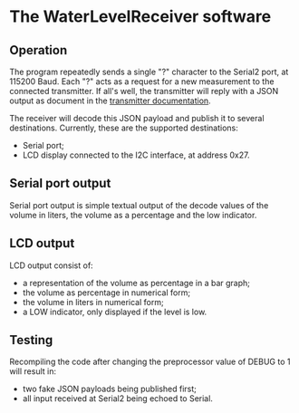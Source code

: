 # The WaterLevelReceiver software

## Operation

The program repeatedly sends a single "?" character to the Serial2 port, at 115200 Baud.
Each "?" acts as a request for a new measurement to the connected transmitter.
If all's well, the transmitter will reply with a JSON output as document in the [transmitter documentation](water-level-transmitter-software.md).

The receiver will decode this JSON payload and publish it to several destinations.
Currently, these are the supported destinations:
- Serial port;
- LCD display connected to the I2C interface, at address 0x27.

## Serial port output

Serial port output is simple textual output of the decode values of the volume in liters, the volume as a percentage and the low indicator.

## LCD output

LCD output consist of:
- a representation of the volume as percentage in a bar graph;
- the volume as percentage in numerical form;
- the volume in liters in numerical form;
- a LOW indicator, only displayed if the level is low.

## Testing

Recompiling the code after changing the preprocessor value of DEBUG to 1 will result in:
- two fake JSON payloads being published first;
- all input received at Serial2 being echoed to Serial.